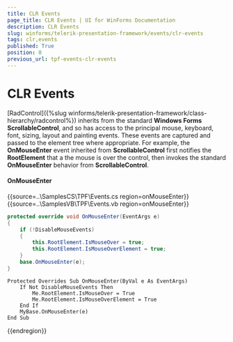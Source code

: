 ```yaml
---
title: CLR Events
page_title: CLR Events | UI for WinForms Documentation
description: CLR Events
slug: winforms/telerik-presentation-framework/events/clr-events
tags: clr,events
published: True
position: 0
previous_url: tpf-events-clr-events
---
```


# CLR Events


[RadControl]({%slug winforms/telerik-presentation-framework/class-hierarchy/radcontrol%}) inherits from the standard __Windows Forms ScrollableControl__,  and so has access to the principal mouse, keyboard, font, sizing, layout and painting events. These events are captured and passed to the element tree where appropriate. For example, the __OnMouseEnter__ event inherited from __ScrollableControl__ first notifies the __RootElement__ that a the mouse is over the control, then invokes the standard __OnMouseEnter__ behavior from __ScrollableControl__.

#### OnMouseEnter

{{source=..\SamplesCS\TPF\Events.cs region=onMouseEnter}} 
{{source=..\SamplesVB\TPF\Events.vb region=onMouseEnter}} 

````C#
protected override void OnMouseEnter(EventArgs e)
{
    if (!DisableMouseEvents)
    {
        this.RootElement.IsMouseOver = true;
        this.RootElement.IsMouseOverElement = true;
    }
    base.OnMouseEnter(e);
}

````
````VB.NET
Protected Overrides Sub OnMouseEnter(ByVal e As EventArgs)
    If Not DisableMouseEvents Then
        Me.RootElement.IsMouseOver = True
        Me.RootElement.IsMouseOverElement = True
    End If
    MyBase.OnMouseEnter(e)       
End Sub

````

{{endregion}}
